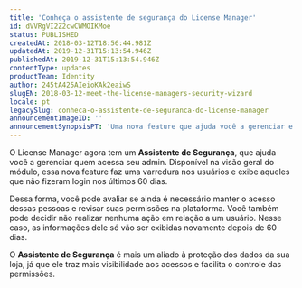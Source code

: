 ```yaml
---
title: 'Conheça o assistente de segurança do License Manager'
id: dVVRgVI2Z2cwCWMOIKMoe
status: PUBLISHED
createdAt: 2018-03-12T18:56:44.981Z
updatedAt: 2019-12-31T15:13:54.946Z
publishedAt: 2019-12-31T15:13:54.946Z
contentType: updates
productTeam: Identity
author: 245tA425AIeioKAk2eaiwS
slugEN: 2018-03-12-meet-the-license-managers-security-wizard
locale: pt
legacySlug: conheca-o-assistente-de-seguranca-do-license-manager
announcementImageID: ''
announcementSynopsisPT: 'Uma nova feature que ajuda você a gerenciar e revisar permissões de quem acessa o admin da sua loja.'
---
```


O License Manager agora tem um __Assistente de Segurança__, que ajuda você a gerenciar quem acessa seu admin. Disponível na visão geral do módulo, essa nova feature faz uma varredura nos usuários e exibe aqueles que não fizeram login nos últimos 60 dias.

Dessa forma, você pode avaliar se ainda é necessário manter o acesso dessas pessoas e revisar suas permissões na plataforma. Você também pode decidir não realizar nenhuma ação em relação a um usuário. Nesse caso, as informações dele só vão ser exibidas novamente depois de 60 dias.

O __Assistente de Segurança__ é mais um aliado à proteção dos dados da sua loja, já que ele traz mais visibilidade aos acessos e facilita o controle das permissões. 
